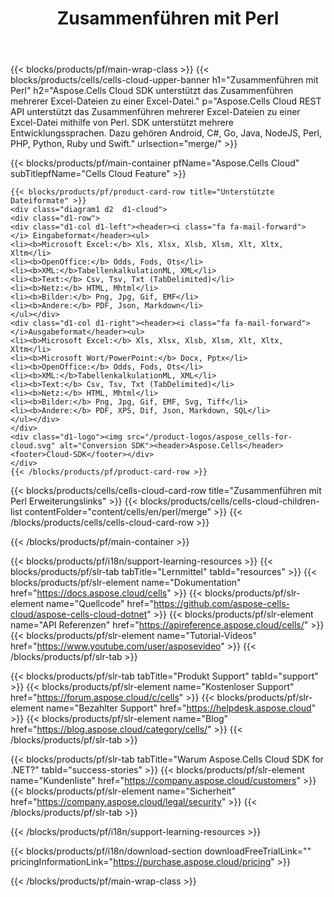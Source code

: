 ﻿---
title:  Zusammenführen mit Perl
description: Aspose.Cells Cloud REST API unterstützt das Zusammenführen mehrerer Excel-Dateien zu einer Excel-Datei mithilfe von Perl. SDK unterstützt mehrere Entwicklungssprachen. Dazu gehören Android, C#, Go, Java, NodeJS, Perl, PHP, Python, Ruby und Swift.
url: /de/perl/merge/
---
{{< blocks/products/pf/main-wrap-class >}}
{{< blocks/products/cells/cells-cloud-upper-banner h1="Zusammenführen mit Perl" h2="Aspose.Cells Cloud SDK unterstützt das Zusammenführen mehrerer Excel-Dateien zu einer Excel-Datei." p="Aspose.Cells Cloud REST API unterstützt das Zusammenführen mehrerer Excel-Dateien zu einer Excel-Datei mithilfe von Perl. SDK unterstützt mehrere Entwicklungssprachen. Dazu gehören Android, C#, Go, Java, NodeJS, Perl, PHP, Python, Ruby und Swift." urlsection="merge/" >}}

{{< blocks/products/pf/main-container pfName="Aspose.Cells Cloud" subTitlepfName="Cells Cloud Feature" >}}

	{{< blocks/products/pf/product-card-row title="Unterstützte Dateiformate" >}}
	<div class="diagram1 d2  d1-cloud">
	<div class="d1-row">
	<div class="d1-col d1-left"><header><i class="fa fa-mail-forward"> </i> Eingabeformat</header><ul>
	<li><b>Microsoft Excel:</b> Xls, Xlsx, Xlsb, Xlsm, Xlt, Xltx, Xltm</li>
	<li><b>OpenOffice:</b> Odds, Fods, Ots</li>
	<li><b>XML:</b>TabellenkalkulationML, XML</li>
	<li><b>Text:</b> Csv, Tsv, Txt (TabDelimited)</li>
	<li><b>Netz:</b> HTML, Mhtml</li>
	<li><b>Bilder:</b> Png, Jpg, Gif, EMF</li>
	<li><b>Andere:</b> PDF, Json, Markdown</li>
	</ul></div>
	<div class="d1-col d1-right"><header><i class="fa fa-mail-forward"> </i>Ausgabeformat</header><ul>
	<li><b>Microsoft Excel:</b> Xls, Xlsx, Xlsb, Xlsm, Xlt, Xltx, Xltm</li>
	<li><b>Microsoft Wort/PowerPoint:</b> Docx, Pptx</li>
	<li><b>OpenOffice:</b> Odds, Fods, Ots</li>
	<li><b>XML:</b>TabellenkalkulationML, XML</li>
	<li><b>Text:</b> Csv, Tsv, Txt (TabDelimited)</li>
	<li><b>Netz:</b> HTML, Mhtml</li>
	<li><b>Bilder:</b> Png, Jpg, Gif, EMF, Svg, Tiff</li>
	<li><b>Andere:</b> PDF, XPS, Dif, Json, Markdown, SQL</li>
	</ul></div>
	</div>
	<div class="d1-logo"><img src="/product-logos/aspose_cells-for-cloud.svg" alt="Conversion SDK"><header>Aspose.Cells</header><footer>Cloud-SDK</footer></div>
	</div>
	{{< /blocks/products/pf/product-card-row >}}
{{< blocks/products/cells/cells-cloud-card-row title="Zusammenführen mit Perl Erweiterungslinks" >}}
{{< blocks/products/cells/cells-cloud-children-list contentFolder="content/cells/en/perl/merge" >}} 
{{< /blocks/products/cells/cells-cloud-card-row >}}


{{< /blocks/products/pf/main-container >}}

{{< blocks/products/pf/i18n/support-learning-resources >}}
{{< blocks/products/pf/slr-tab tabTitle="Lernmittel" tabId="resources" >}}
{{< blocks/products/pf/slr-element name="Dokumentation" href="https://docs.aspose.cloud/cells" >}}
{{< blocks/products/pf/slr-element name="Quellcode" href="https://github.com/aspose-cells-cloud/aspose-cells-cloud-dotnet" >}}
{{< blocks/products/pf/slr-element name="API Referenzen" href="https://apireference.aspose.cloud/cells/" >}}
{{< blocks/products/pf/slr-element name="Tutorial-Videos" href="https://www.youtube.com/user/asposevideo" >}}
{{< /blocks/products/pf/slr-tab >}}

{{< blocks/products/pf/slr-tab tabTitle="Produkt Support" tabId="support" >}}
{{< blocks/products/pf/slr-element name="Kostenloser Support" href="https://forum.aspose.cloud/c/cells" >}}
{{< blocks/products/pf/slr-element name="Bezahlter Support" href="https://helpdesk.aspose.cloud" >}}
{{< blocks/products/pf/slr-element name="Blog" href="https://blog.aspose.cloud/category/cells/" >}}
{{< /blocks/products/pf/slr-tab >}}

{{< blocks/products/pf/slr-tab tabTitle="Warum Aspose.Cells Cloud SDK for .NET?" tabId="success-stories" >}}
{{< blocks/products/pf/slr-element name="Kundenliste" href="https://company.aspose.cloud/customers" >}}
{{< blocks/products/pf/slr-element name="Sicherheit" href="https://company.aspose.cloud/legal/security" >}}
{{< /blocks/products/pf/slr-tab >}}

{{< /blocks/products/pf/i18n/support-learning-resources >}}

{{< blocks/products/pf/i18n/download-section downloadFreeTrialLink="" pricingInformationLink="https://purchase.aspose.cloud/pricing" >}}

{{< /blocks/products/pf/main-wrap-class >}}
